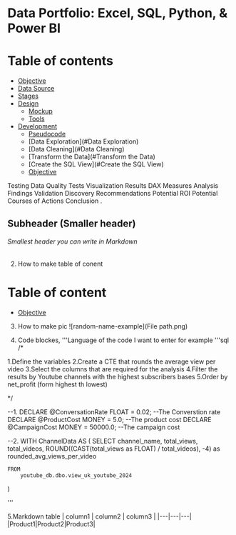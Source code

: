 # Data Portfolio: Excel, SQL, Python, & Power BI

# Table of contents

- [Objective](#Objective)
- [Data Source](#Data-Source)
- [Stages](#Stages)
- [Design](#Design)
	- [Mockup](#Mockup)
	- [Tools](#Tools)
- [Development](#Development)
	- [Pseudocode](#Pseudocode)
	- [Data Exploration](#Data Exploration)
	- [Data Cleaning](#Data Cleaning)
	- [Transform the Data](#Transform the Data)
 	- [Create the SQL View](#Create the SQL View)
  - [Objective](#Objective)

Testing
Data Quality Tests
Visualization
Results
DAX Measures
Analysis
Findings
Validation
Discovery
Recommendations
Potential ROI
Potential Courses of Actions
Conclusion
.
## Subheader (Smaller header)

###### Smallest header you can write in Markdown 


2. How to make table of conent
# Table of content
- [Objective](#objective)

3. How to make pic 
![random-name-example](File path.png)

4. Code blockes, '''Language of the code I want to enter for example
'''sql 
/*

1.Define the variables
2.Create a CTE that rounds the average view per video 
3.Select the columns that are required for the analysis 
4.Filter the results by Youtube channels with the highest subscribers bases 
5.Order by net_profit (form highest th lowest)

*/


--1.
DECLARE @ConversationRate FLOAT = 0.02;		--The Converstion rate
DECLARE @ProductCost MONEY = 5.0;			--The product cost
DECLARE @CampaignCost MONEY = 50000.0;		--The campaign cost


--2.
WITH ChannelData AS (
	SELECT
		channel_name,
		total_views,
		total_videos,
		ROUND((CAST(total_views as FLOAT) / total_videos), -4) as rounded_avg_views_per_video
	
	FROM
		youtube_db.dbo.view_uk_youtube_2024
)

'''

5.Markdown table
| column1 | column2 | column3 |
|---|---|---|
|Product1|Product2|Product3|


